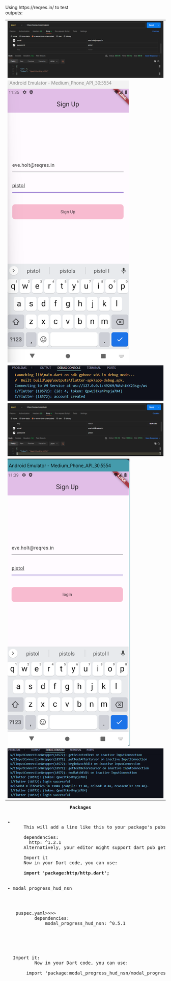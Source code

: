 <p>Using https://reqres.in/ to test<br>outputs:</p>
<table>
 
  <tr>
    <td valign="top"><img src="https://github.com/suraj-khot-19/img/blob/main/post1.png" ></td>
      </tr>
        <tr>
    <td valign="top"><img src="https://github.com/suraj-khot-19/img/blob/main/post1_1.png"
     >
    </td>   
  </tr>
 
 
  <tr>
    <td valign="top"><img src="https://github.com/suraj-khot-19/img/blob/main/post1_2.png" ></td>
    </tr>
        <tr>
    <td valign="top"><img src="https://github.com/suraj-khot-19/img/blob/main/post2.png"
     >
    </td>   
  </tr>
 
 
  <tr>
    <td valign="top"><img src="https://github.com/suraj-khot-19/img/blob/main/post2_1.png" ></td>
   </tr>
        <tr>
    <td valign="top"><img src="https://github.com/suraj-khot-19/img/blob/main/post2_2.png"
     >
    </td>   
  </tr>
 </table>

<pre>
                        <b>Packages</b>
<ul>
<li>
    This will add a line like this to your package's pubspec.yaml (and run an implicit dart pub get):

    dependencies:
      http: ^1.2.1
    Alternatively, your editor might support dart pub get or flutter pub get. Check the docs for your editor to learn more.

    Import it
    Now in your Dart code, you can use:

    <b>import 'package:http/http.dart';</b>
</li>

<li>modal_progress_hud_nsn</li>

    <p> puspec.yaml>>>>
        dependencies:
            modal_progress_hud_nsn: ^0.5.1
    </p>

    <p>Import it:
        Now in your Dart code, you can use:
    
     import 'package:modal_progress_hud_nsn/modal_progress_hud_nsn.dart';

    </p>
</ul>
</pre>